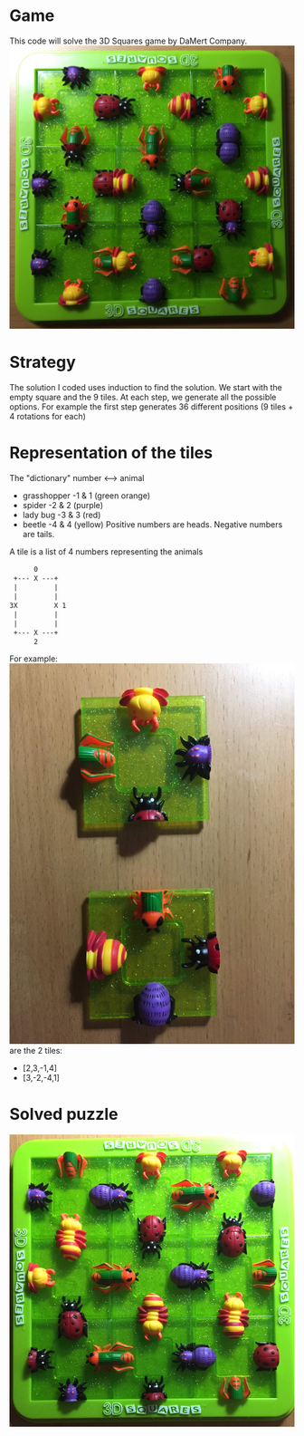 # Game
This code will solve the 3D Squares game by DaMert Company.
![alt text](IMG_4858.jpeg)

# Strategy
The solution I coded uses induction to find the solution.
We start with the empty square and the 9 tiles.
At each step, we generate all the possible options.
For example the first step generates 36 different positions (9 tiles + 4 rotations for each)

# Representation of the tiles
The "dictionary" number <--> animal
- grasshopper -1 & 1 (green orange)
- spider -2 & 2 (purple)
- lady bug -3 & 3 (red)
- beetle -4 & 4 (yellow)
Positive numbers are heads.
Negative numbers are tails.

A tile is a list of 4 numbers representing the animals
```
      0
 +--- X ---+
 |         |
 |         |
3X         X 1
 |         |
 |         |
 +--- X ---+
      2
```

For example:
![alt text](IMG_4857.jpeg)
are the 2 tiles:
- [2,3,-1,4]
- [3,-2,-4,1]

# Solved puzzle
![alt text](IMG_4856.jpeg)
